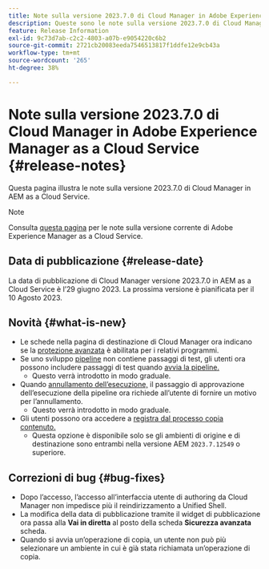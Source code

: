```yaml
---
title: Note sulla versione 2023.7.0 di Cloud Manager in Adobe Experience Manager as a Cloud Service
description: Queste sono le note sulla versione 2023.7.0 di Cloud Manager in AEM as a Cloud Service.
feature: Release Information
exl-id: 9c73d7ab-c2c2-4803-a07b-e9054220c6b2
source-git-commit: 2721cb20083eeda7546513817f1ddfe12e9cb43a
workflow-type: tm+mt
source-wordcount: '265'
ht-degree: 38%

---
```



# Note sulla versione 2023.7.0 di Cloud Manager in Adobe Experience Manager as a Cloud Service {#release-notes}

Questa pagina illustra le note sulla versione 2023.7.0 di Cloud Manager in AEM as a Cloud Service.

>[!NOTE]
>
>Consulta [questa pagina](/help/release-notes/release-notes-cloud/release-notes-current.md) per le note sulla versione corrente di Adobe Experience Manager as a Cloud Service.

## Data di pubblicazione {#release-date}

La data di pubblicazione di Cloud Manager versione 2023.7.0 in AEM as a Cloud Service è l’29 giugno 2023. La prossima versione è pianificata per il 10 Agosto 2023.

## Novità {#what-is-new}

* Le schede nella pagina di destinazione di Cloud Manager ora indicano se la [protezione avanzata](/help/implementing/cloud-manager/getting-access-to-aem-in-cloud/creating-production-programs.md) è abilitata per i relativi programmi.
* Se uno sviluppo [pipeline](/help/implementing/cloud-manager/configuring-pipelines/introduction-ci-cd-pipelines.md) non contiene passaggi di test, gli utenti ora possono includere passaggi di test quando [avvia la pipeline.](/help/implementing/cloud-manager/configuring-pipelines/managing-pipelines.md#running-pipelines)
   * Questo verrà introdotto in modo graduale.
* Quando [annullamento dell’esecuzione,](/help/implementing/cloud-manager/configuring-pipelines/managing-pipelines.md#view-details) il passaggio di approvazione dell’esecuzione della pipeline ora richiede all’utente di fornire un motivo per l’annullamento.
   * Questo verrà introdotto in modo graduale.
* Gli utenti possono ora accedere a [registra dal processo copia contenuto.](/help/implementing/developing/tools/content-copy.md#accessing-logs)
   * Questa opzione è disponibile solo se gli ambienti di origine e di destinazione sono entrambi nella versione AEM `2023.7.12549` o superiore.

## Correzioni di bug {#bug-fixes}

* Dopo l’accesso, l’accesso all’interfaccia utente di authoring da Cloud Manager non impedisce più il reindirizzamento a Unified Shell.
* La modifica della data di pubblicazione tramite il widget di pubblicazione ora passa alla **Vai in diretta** al posto della scheda **Sicurezza avanzata** scheda.
* Quando si avvia un’operazione di copia, un utente non può più selezionare un ambiente in cui è già stata richiamata un’operazione di copia.
